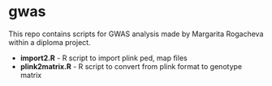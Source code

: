 # gwas
This repo contains scripts for GWAS analysis made by Margarita Rogacheva within a diploma project. 
* **import2.R** - R script to import plink ped, map files  
* **plink2matrix.R** - R script to convert from plink format to genotype matrix
